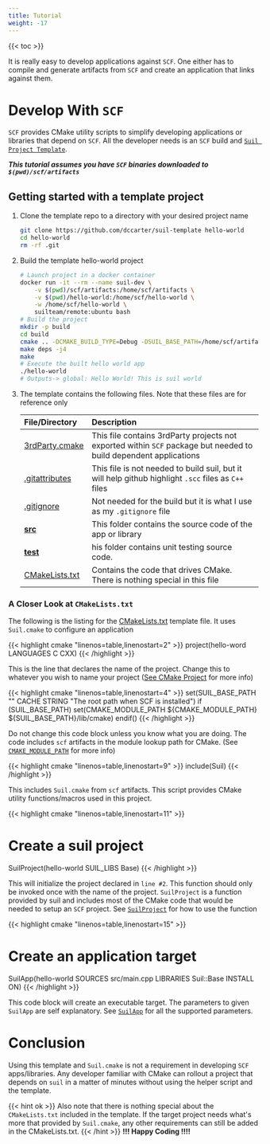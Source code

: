 ```yaml
---
title: Tutorial
weight: -17
---
```

{{< toc >}}

It is really easy to develop applications against `SCF`. One either has to compile and generate artifacts from `SCF` and create an application that links against them.

# Develop With `SCF`
`SCF` provides CMake utility scripts to simplify developing applications or libraries that depend on `SCF`. All the developer needs is an `SCF` build and [`Suil Project Template`](https://github.com/dccarter/suil-template).

_**This tutorial assumes you have `SCF` binaries downloaded to `$(pwd)/scf/artifacts`**_

## Getting started with a template project
1. Clone the template repo to a directory with your desired project name
    ```sh
    git clone https://github.com/dccarter/suil-template hello-world
    cd hello-world
    rm -rf .git
    ```

2. Build the template hello-world project
    ```sh
    # Launch project in a docker container
    docker run -it --rm --name suil-dev \
        -v $(pwd)/scf/artifacts:/home/scf/artifacts \
        -v $(pwd)/hello-world:/home/scf/hello-world \
        -w /home/scf/hello-world \
        suilteam/remote:ubuntu bash
    # Build the project
    mkdir -p build
    cd build
    cmake .. -DCMAKE_BUILD_TYPE=Debug -DSUIL_BASE_PATH=/home/scf/artifacts
    make deps -j4
    make
    # Execute the built hello world app
    ./hello-world
    # Outputs-> global: Hello World! This is suil world
    ```
    

3. The template contains the following files. Note that these files are for reference only
    
    | File/Directory | Description |
    |:---------------|:------------|
    | [3rdParty.cmake](https://github.com/dccarter/suil-template/blob/main/3rdParty.cmake) | This file contains 3rdParty projects not exported within `SCF` package but needed to build dependent applications |
    | [.gitattributes](https://github.com/dccarter/suil-template/blob/main/.gitattributes) | This file is not needed to build suil, but it will help github highlight `.scc` files as `C++` files |
    | [.gitignore](https://github.com/dccarter/suil-template/blob/main/.gitignore) | Not needed for the build but it is what I use as my `.gitignore` file |
    | **[src](https://github.com/dccarter/suil-template/blob/main/src)** | This folder contains the source code of the app or library |
    | **[test](https://github.com/dccarter/suil-template/blob/main/test)** | his folder contains unit testing source code. |
    | [CMakeLists.txt](https://github.com/dccarter/suil-template/blob/main/CMakeLists.txt) | Contains the code that drives CMake. There is nothing special in this file |

### A Closer Look at `CMakeLists.txt`
The following is the listing for the [CMakeLists.txt](https://github.com/dccarter/suil-template/blob/main/CMakeLists.txt) template file. It uses `Suil.cmake` to configure an application

{{< highlight cmake "linenos=table,linenostart=2" >}}
project(hello-word LANGUAGES C CXX)
{{< /highlight >}}

This is the line that declares the name of the project. Change this to whatever you wish to name your project ([See CMake Project](https://cmake.org/cmake/help/latest/command/project.html) for more info)

{{< highlight cmake "linenos=table,linenostart=4" >}}
set(SUIL_BASE_PATH "" CACHE STRING "The root path when SCF is installed")
if (SUIL_BASE_PATH)
    set(CMAKE_MODULE_PATH ${CMAKE_MODULE_PATH} ${SUIL_BASE_PATH}/lib/cmake)
endif()
{{< /highlight >}}

Do not change this code block unless you know what you are doing. The code includes `scf` artifacts in the module lookup path for CMake. (See [`CMAKE_MODULE_PATH`](https://cmake.org/cmake/help/latest/variable/CMAKE_MODULE_PATH.html) for more info)

{{< highlight cmake "linenos=table,linenostart=9" >}}
include(Suil)
{{< /highlight >}}

This includes `Suil.cmake` from `scf` artifacts. This script provides CMake utility functions/macros used in this project.

{{< highlight cmake "linenos=table,linenostart=11" >}}
# Create a suil project
SuilProject(hello-world
        SUIL_LIBS Base)
{{< /highlight >}}

This will initialize the project declared in `line #2`. This function should only be invoked once with the name of the project.
`SuilProject` is a function provided by suil and includes most of the CMake code that would be needed to setup an `SCF` project. See [`SuilProject`](/documentation/cmake/Suil/#SuilProject) for how to use the function

{{< highlight cmake "linenos=table,linenostart=15" >}}
# Create an application target
SuilApp(hello-world
    SOURCES   src/main.cpp
    LIBRARIES Suil::Base
    INSTALL   ON)
{{< /highlight >}}

This code block will create an executable target. The parameters to given `SuilApp` are self explanatory. See [`SuilApp`](/documentation/cmake/Suil/#SuilTarget) for all the supported parameters.


# Conclusion
Using this template and `Suil.cmake` is not a requirement in developing `SCF` apps/libraries. Any developer familiar with CMake can rollout a project that depends on `suil` in a matter of minutes without using the helper script and the template.

{{< hint ok >}}
Also note that there is nothing special about the `CMakeLists.txt` included in the template. If the target project needs what's more that provided by `Suil.cmake`, any other requirements can still be added in the CMakeLists.txt.
{{< /hint >}}
**!!! Happy Coding !!!!**